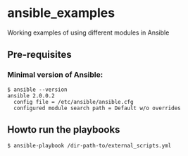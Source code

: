 # ansible_examples
Working examples of using different modules in Ansible

## Pre-requisites

### Minimal version of Ansible:
```
$ ansible --version
ansible 2.0.0.2
  config file = /etc/ansible/ansible.cfg
  configured module search path = Default w/o overrides
```

## Howto run the playbooks
```
$ ansible-playbook /dir-path-to/external_scripts.yml 
```
